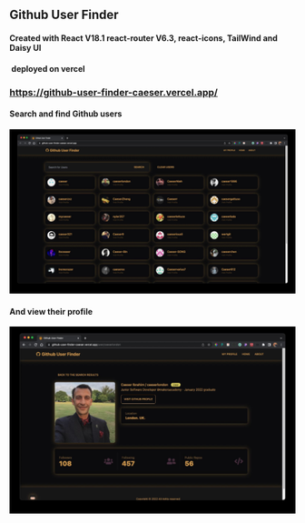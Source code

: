 ## Github User Finder

#### Created with React V18.1 react-router V6.3, react-icons, TailWind and Daisy UI

####  deployed on vercel

### <https://github-user-finder-caeser.vercel.app/>

#### Search and find Github users

![screenshot 1](./src/assets/Screenshot1.jpg)

#### And view their profile

![screenshot 4](./src/assets/Screenshot2.jpg)
